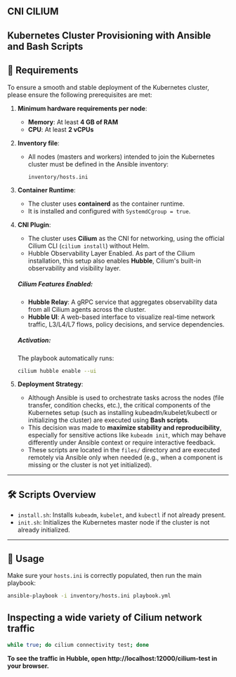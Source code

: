 ## CNI CILIUM
## Kubernetes Cluster Provisioning with Ansible and Bash Scripts

## 📌 Requirements

To ensure a smooth and stable deployment of the Kubernetes cluster, please ensure the following prerequisites are met:

1. **Minimum hardware requirements per node**:
   - **Memory**: At least **4 GB of RAM**
   - **CPU**: At least **2 vCPUs**

2. **Inventory file**:
   - All nodes (masters and workers) intended to join the Kubernetes cluster must be defined in the Ansible inventory:
     ```
     inventory/hosts.ini
     ```
3. **Container Runtime**:
   - The cluster uses **containerd** as the container runtime.
   - It is installed and configured with `SystemdCgroup = true`.

4. **CNI Plugin**:
   - The cluster uses **Cilium** as the CNI for networking, using the official Cilium CLI (`cilium install`) without Helm.
   - Hubble Observability Layer Enabled. As part of the Cilium installation, this setup also enables **Hubble**, Cilium's built-in observability and visibility layer.
   ##### Cilium Features Enabled:
   - **Hubble Relay**: A gRPC service that aggregates observability data from all Cilium agents across the cluster.
   - **Hubble UI**: A web-based interface to visualize real-time network traffic, L3/L4/L7 flows, policy decisions, and service dependencies.
   ##### Activation:
   The playbook automatically runs:

   ```bash
   cilium hubble enable --ui
   ```


5. **Deployment Strategy**:
   - Although Ansible is used to orchestrate tasks across the nodes (file transfer, condition checks, etc.), the critical components of the Kubernetes setup (such as installing kubeadm/kubelet/kubectl or initializing the cluster) are executed using **Bash scripts**.
   - This decision was made to **maximize stability and reproducibility**, especially for sensitive actions like `kubeadm init`, which may behave differently under Ansible context or require interactive feedback.
   - These scripts are located in the `files/` directory and are executed remotely via Ansible only when needed (e.g., when a component is missing or the cluster is not yet initialized).

---

## 🛠️ Scripts Overview

- `install.sh`: Installs `kubeadm`, `kubelet`, and `kubectl` if not already present.
- `init.sh`: Initializes the Kubernetes master node if the cluster is not already initialized.

---

## 🚀 Usage

Make sure your `hosts.ini` is correctly populated, then run the main playbook:

```bash
ansible-playbook -i inventory/hosts.ini playbook.yml
```

## Inspecting a wide variety of Cilium network traffic 
```bash
while true; do cilium connectivity test; done
```
**To see the traffic in Hubble, open http://localhost:12000/cilium-test in your browser.**